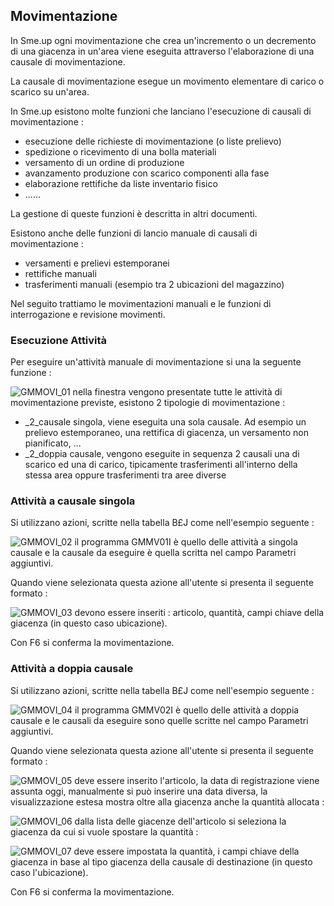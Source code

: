 ## Movimentazione
In Sme.up ogni movimentazione che crea un'incremento o un decremento di una giacenza in un'area viene eseguita attraverso l'elaborazione di una causale di movimentazione.

La causale di movimentazione esegue un movimento elementare di carico o scarico su un'area.

In Sme.up esistono molte funzioni che lanciano l'esecuzione di causali di movimentazione : 

- esecuzione delle richieste di movimentazione (o liste prelievo)
- spedizione o ricevimento di una bolla materiali
- versamento di un ordine di produzione
- avanzamento produzione con scarico componenti alla fase
- elaborazione rettifiche da liste inventario fisico
- ......

La gestione di queste funzioni è descritta in altri documenti.

Esistono anche delle funzioni di lancio manuale di causali di movimentazione : 

- versamenti e prelievi estemporanei
- rettifiche manuali
- trasferimenti manuali (esempio tra 2 ubicazioni del magazzino)

Nel seguito trattiamo le movimentazioni manuali e le funzioni di interrogazione e revisione movimenti.

### Esecuzione Attività
Per eseguire un'attività manuale di movimentazione si una la seguente funzione : 

![GMMOVI_01](http://localhost:3000/immagini/MBDOC_OPE-GMMOVI01/GMMOVI_01.png)
nella finestra vengono presentate tutte le attività di movimentazione previste, esistono 2 tipologie di movimentazione : 

- _2_causale singola, viene eseguita una sola causale. Ad esempio un prelievo estemporaneo, una rettifica di giacenza, un versamento non pianificato, ...
- _2_doppia causale, vengono eseguite in sequenza 2 causali una di scarico ed una di carico, tipicamente trasferimenti all'interno della stessa area oppure trasferimenti tra aree diverse


### Attività a causale singola
Si utilizzano azioni, scritte nella tabella B£J come nell'esempio seguente : 

![GMMOVI_02](http://localhost:3000/immagini/MBDOC_OPE-GMMOVI01/GMMOVI_02.png)
il programma GMMV01I è quello delle attività a singola causale e la causale da eseguire è quella scritta nel campo Parametri aggiuntivi.

Quando viene selezionata questa azione all'utente si presenta il seguente formato : 

![GMMOVI_03](http://localhost:3000/immagini/MBDOC_OPE-GMMOVI01/GMMOVI_03.png)
devono essere inseriti :  articolo, quantità, campi chiave della giacenza (in questo caso ubicazione).

Con F6 si conferma la movimentazione.

### Attività a doppia causale
Si utilizzano azioni, scritte nella tabella B£J come nell'esempio seguente : 

![GMMOVI_04](http://localhost:3000/immagini/MBDOC_OPE-GMMOVI01/GMMOVI_04.png)
il programma GMMV02I è quello delle attività a doppia causale e le causali da eseguire sono quelle scritte nel campo Parametri aggiuntivi.

Quando viene selezionata questa azione all'utente si presenta il seguente formato : 

![GMMOVI_05](http://localhost:3000/immagini/MBDOC_OPE-GMMOVI01/GMMOVI_05.png)
deve essere inserito l'articolo, la data di registrazione viene assunta oggi, manualmente si può inserire una data diversa, la visualizzazione estesa mostra oltre alla giacenza anche la quantità allocata : 

![GMMOVI_06](http://localhost:3000/immagini/MBDOC_OPE-GMMOVI01/GMMOVI_06.png)
dalla lista delle giacenze dell'articolo si seleziona la giacenza da cui si vuole spostare la quantità : 

![GMMOVI_07](http://localhost:3000/immagini/MBDOC_OPE-GMMOVI01/GMMOVI_07.png)
deve essere impostata la quantità, i campi chiave della giacenza in base al tipo giacenza della causale di destinazione (in questo caso l'ubicazione).

Con F6 si conferma la movimentazione.

